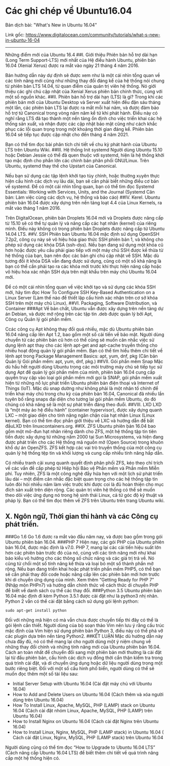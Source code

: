# Các ghi chép về Ubuntu16.04
Bản dịch bài: "What's New in Ubuntu 16.04"

Link gốc: https://www.digitalocean.com/community/tutorials/what-s-new-in-ubuntu-16-04
- - - 
Những điểm mới của Ubuntu 16.4
##I.	Giới thiệu
Phiên bản hỗ trợ dài hạn (Long Term Support-LTS) mới nhất của Hệ điều hành Ubuntu, phiên bản 16.04 (Xenial Xerus) được ra mắt vào ngày 21 tháng 4 năm 2016.

Bản hướng dẫn này dự định sẽ được xem như là một cái nhìn tổng quan về các tính năng mới cũng như những thay đổi đáng kể của hệ thống nói chung từ phiên bản LTS 14.04, từ quan điểm của quản trị viên hệ thống. Nó giới thiệu các ghi chú cập nhật của Xenial Xerus phiên bản chính thức, cùng với một số nguồn khác.
##II.	Phiên bản hỗ trợ dài hạn (LTS) là gì?
Trong khi các phiên bản mới của Ubuntu Desktop và Server xuất hiện đều đặn sáu tháng một lần, các phiên bản LTS lại được ra mắt mỗi hai năm, và được đảm bảo hỗ trợ từ Canonical trong vòng năm năm kể từ khi phát hành. Điều này có nghĩ rằng LTS đã tạo thành một nền tảng ổn định cho việc triển khai các hệ thống sản xuất, và nhận được các cập nhật bảo mật cũng như cách khắc phục các lỗi quan trọng trong một khoảng thời gian đáng kể. Phiên bản 16.04 sẽ tiếp tục được cập nhật cho đến tháng 4 năm 2021.

Bạn có thể tìm đọc bài phân tích chi tiết về chu kỳ phát hành của Ubuntu LTS trên Ubuntu Wiki.
##III.	Hệ thống Init systemd
Người dùng Ubuntu 15.10 hoặc Debian Jessie có thể đã quen thuộc với systemd, hiện là hệ thống khởi tạo mặc định cho phần lớn các chính bản phân phối GNU/Linux. Trên Ubuntu, systemd thay thế cho Upstart của Canonical.

Nếu bạn sử dụng các tập lệnh khởi tạo tùy chỉnh, hoặc thường xuyên thực hiện cấu hình các dịch vụ lâu dài, bạn sẽ cần phải biết những điều cơ bản về systemd. Để có một cái nhìn tổng quan, bạn có thể tìm đọc Systemd Essentials: Working with Services, Units, and the Journal (Systemd Căn bản: Làm việc cùng các dịch vụ, hệ thống và báo cáo)
##IV.	Kerel.
Ubuntu phiên bản 16.04 được xây dựng trên nền tảng loạt 4.4 của Linux Kernels, ra mắt vào tháng 1 năm 2016. 

Trên DigitalOcean, phiên bản Droplets 16.04 mới và Droplets được nâng cấp từ 15.10 sẽ có thể tự quản lý và nâng cấp các hạt nhân (kernel) của riêng mình. Điều này không có trong phiên bản Droplets được nâng cấp từ Ubuntu 14.04 LTS.
##V.	SSH
Phiên bản Ubuntu 16.04 mặc định sử dụng OpenSSH 7.2p2, công cụ này sẽ vô hiệu hóa giao thức SSH phiên bản 1, và không cho phép sử dụng các khóa DSA (ssh-dss). Nếu bạn đang sử dụng một khóa cũ hơn hoặc được yêu cầu phải giao tiếp với một máy chủ SSH được kế thừa từ hệ thống của bạn, bạn nên đọc các bản ghi chú cập nhật về SSH. Mặc dù tương đối ít khóa DSA vẫn đang được sử dụng, cũng có một số khả năng là bạn có thể cần phải tạo ra các khóa mới trước khi thực hiện nâng cấp hoặc vô hiệu hóa xác nhận SSH dựa trên mật khẩu trên máy chủ Ubuntu 16.04 mới.

Để có một cái nhìn tổng quan về việc khởi tạo và sử dụng các khóa SSH mới, hãy tìm đọc How To Configure SSH Key-Based Authentication on a Linux Server (Làm thế nào để thiết lập cấu hình xác nhận trên cơ sở khóa SSH trên một máy chủ Linux).
##VI.	Packaging, Software Distribution, và Container
###Apt
Về bản chất, Ubuntu vẫn được xây dựng trên nền tảng dự án Debian, và được mở rộng trên các tập tin .deb được quản lý bởi Apt, Công cụ Quản lý gói phần mềm.

Ccác công cụ Apt không thay đổi quá nhiều, mặc dù Ubuntu phiên bản 16.04 nâng cấp lên Apt 1.2, bao gồm một số cải tiến về bảo mật. Người dùng chuyển từ các phiên bản cũ hơn có thể cũng sẽ muốn cân nhắc việc sử dụng lệnh apt thay cho các lệnh apt-get and apt-cache truyền thống cho nhiều hoạt động quản lý gói phần mềm. Bạn có thể tìm hiểu thêm chi tiết về lệnh apt trong Package Management Basics: apt, yum, dnf, pkg (Căn bản Quản lý Gói phần mềm: apt, yum, dnf, pkg.)
##VII.	Gói phần mềm Snap
Mặc dù hầu hết người dùng Ubuntu trong các môi trường máy chủ sẽ tiếp tục sử dụng Apt để quản lý gói phần mềm của mình, phiên bản 16.04 cung cấp quyền truy cập vào loại gói phần mềm mới gọi là SNAP, gói phần mềm xuất hiện từ những nỗ lực phát triển Ubuntu phiên bản điện thoại và Internet of Things (IoT). Mặc dù snap dường như không phải là một nhân tố chính để triển khai máy chủ trong chu kỳ của phiên bản 16.04, Canonical đã nhiều lần tuyên bố rằng snaps đại diện cho tương lai gói phần mềm Ubuntu, do đó chúng có khả năng sẽ là một sự phát triển đáng theo đuổi.
##VIII.	LXD
LXD là “một máy ảo hệ điều hành” (container hypervisor), được xây dựng quanh LXC – một giao diện cho tính năng ngăn chặn của hạt nhân Linux (Linux kernel). Bạn có thể tìm đọc phần giới thiệu về LXC và hướng dẫn để bắt đầuLXD trên linuxcontainers.org.
##IX.	ZFS
Ubuntu phiên bản 16.04 bao gồm một mô-đun hạt nhân riêng dành cho ZFS, một hệ thống tập tin tiên tiến được xây dựng từ những năm 2000 tại Sun Microsystems, và hiện đang được phát triển cho các Hệ thống mã nguồn mở (Open Source) trong khuôn khổ dự án OpenZFS. ZFS kết hợp các vai trò truyền thống của một công cụ quản lý hệ thống tệp tin và khối lượng và cung cấp nhiều tính năng hấp dẫn.

Có nhiều tranh cãi xung quanh quyết định phân phối ZFS, kéo theo chỉ trích về các vấn đề cấp phép từ Hiệp hội Bảo vệ Phần mềm và Phần mềm Miễn phí. Tuy nhiên, ZFS là một công nghệ đầy hứa hẹn với một lịch sử phát triển lâu dài – một điểm cân nhắc đặc biệt quan trọng cho các hệ thống tập tin luôn đòi hỏi nhiều năm làm việc trước khi được coi là đủ hoàn thiện cho mục đích sản xuất trên diện rộng. Các quản trị viên hệ thống có thể sẽ muốn theo dõi việc ứng dụng nó trong hệ sinh thái Linux, cả từ góc độ kỹ thuật và pháp lý. 
Bạn có thể tìm đọc thêm về ZFS trên Ubuntu trên trang Ubuntu wiki.
## X.	Ngôn ngữ, Thời gian thi hành và các Công cụ phát triển.
###Go 1.6
Go 1.6 đươc ra mắt vào đầu năm nay, và được bao gồm trong gói Ubuntu phiên bản 16.04.
###PHP 7
Hiện nay, các gói PHP của Ubuntu phiên bản 16.04, được mặc định là v7.0. PHP 7, mang lại các cải tiến hiệu suất lớn hơn các phiên bản trước đó của nó, cùng với các tính năng mới như khai báo kiểu vô hướng cho các thông số chức năng và các giá trị trả về. Nó cũng từ chối một số tính năng kế thừa và loại bỏ một số thành phần mở rộng. Nếu bạn đang triển khai hoặc phát triển phần mềm PHP5, có thể bạn sẽ cần phải thay đổi code hoặc nâng cấp lên các phiên bản mới hơn trước khi di chuyển ứng dụng của mình.
Xem thêm “Getting Ready for PHP 7” (Nhập môn PHPn7) và hướng dẫn chính thức về cách thức di chuyển PHP để biết về danh sách cụ thể các thay đổi.
###Python 3.5
Ubuntu phiên bản 16.04 mặc định đi kèm Python 3.5.1 được cài đặt như là python3 nhị nhân. Python 2 vẫn có thể cài đặt bằng cách sử dụng gói lệnh python:

`sudo apt-get install python`

Đối với những mã hiện có mà vẫn chưa được chuyển tiếp thì đây có thể là gói lệnh cần thiết.
Người dùng của bộ soạn thảo Vim nên lưu ý rằng cấu trúc mặc định của Vim hiện sử dụng phiên bản Python 3, điều này có thể phá vỡ các plugin dựa trên nền tảng Python2.
##KẾT LUẬN
Mặc dù hướng dẫn này chưa đầy đủ, nó có thể mang lại cho người dùng một ý niệm chung về những thay đổi chính và những tính năng mới của Ubuntu phiên bản 16.04.
Cách an toàn nhất để chuyển đổi sang một phiên bản mới thường là cài đặt lại từ đầu phiên bản, cấu hình các dịch vụ đồng thời cẩn thận kiểm tra trong quá trình cài đặt, và di chuyển ứng dụng hoặc dữ liệu người dùng trong một bước riêng biệt. Đối với một số cấu hình phố biển, người dùng có thể sẽ muốn đọc thêm một số tài liệu sau:
 - Initial Server Setup with Ubuntu 16.04 (Cài đặt máy chủ với Ubuntu 16.04)
 - How to Add and Delete Users on Ubuntu 16.04 (Cách thêm và xóa người dùng trên Ubuntu 16.04)
 - How To Install Linux, Apache, MySQL, PHP (LAMP) stack on Ubuntu 16.04 (Cách cài đặt nhóm Linux, Apache, MySQL, PHP (LAMP)  trên Ubuntu 16.04)
 - How to Install Nginx on Ubuntu 16.04 (Cách cài đặt Nginx trên Ubuntu 16.04)
 - How to Install Linux, Nginx, MySQL, PHP (LAMP stack) in Ubuntu 16.04 ( Cách cài đặt Linux, Nginx, MySQL, PHP (LAMP stack) trên Ubuntu 16.04

Người dùng cũng có thể tìm đọc “How to Upgrade to Ubuntu 16.04 LTS” (Cách nâng cấp Ubuntu 16.04 LTS) để biết thêm chi tiết về quá trình nâng cấp một hệ thống hiện có.
